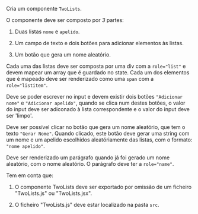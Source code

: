 Cria um componente `TwoLists`.

O componente deve ser composto por _3_ partes:

1. Duas listas `nome` e `apelido`.

2. Um campo de texto e dois botões para adicionar elementos às listas.

3. Um botão que gera um nome aleatório.

Cada uma das listas deve ser composta por uma div com a `role="list"` e devem mapear um array que é guardado no state. Cada um dos elementos que é mapeado deve ser renderizado como uma `span` com a `role="listitem"`.

Deve se poder escrever no input e devem existir dois botões `"Adicionar nome"` e `"Adicionar apelido"`, quando se clica num destes botões, o valor do input deve ser adiconado à lista correspondente e o valor do input deve ser 'limpo'.

Deve ser possível clicar no botão que gera um nome aleatório, que tem o texto `"Gerar Nome"`. Quando clicado, este botão deve gerar uma string com um nome e um apelido escolhidos aleatóriamente das listas, com o formato: `"nome apelido"`.

Deve ser renderizado um parágrafo quando já foi gerado um nome aleatório, com o nome aleatório. O parágrafo deve ter a `role="name"`.

Tem em conta que:

1. O componente TwoLists deve ser exportado por omissão de um ficheiro "TwoLists.js" ou "TwoLists.jsx".

2. O ficheiro "TwoLists.js" deve estar localizado na pasta `src`.